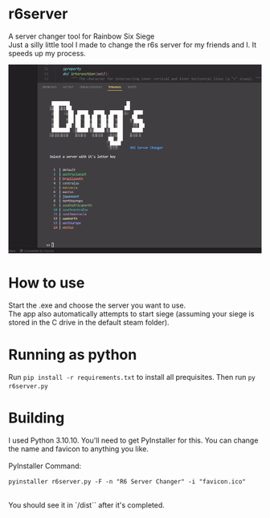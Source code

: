 # r6server
 A server changer tool for Rainbow Six Siege
 <br>
 Just a silly little tool I made to change the r6s server for my friends and I. It speeds up my process. 

![Screenshot of the application running in a terminal](readme_images/image.png)

# How to use
Start the .exe and choose the server you want to use.
<br>
The app also automatically attempts to start siege (assuming your siege is stored in the C drive in the default steam folder).

# Running as python
Run `pip install -r requirements.txt` to install all prequisites. Then run `py r6server.py`

# Building
I used Python 3.10.10. You'll need to get PyInstaller for this. You can change the name and favicon to anything you like.
<br>
<br>
PyInstaller Command:
```
pyinstaller r6server.py -F -n "R6 Server Changer" -i "favicon.ico"
```
<br>
You should see it in `/dist`` after it's completed.